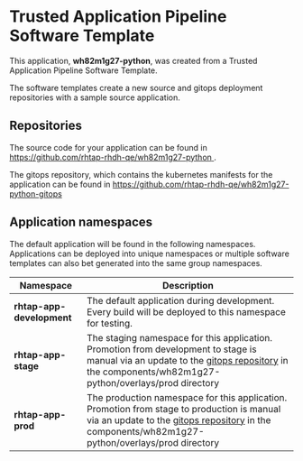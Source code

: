 # Trusted Application Pipeline Software Template

This application, **wh82m1g27-python**, was created from a Trusted Application Pipeline Software Template.

The software templates create a new source and gitops deployment repositories with a sample source application. 

## Repositories

The source code for your application can be found in [https://github.com/rhtap-rhdh-qe/wh82m1g27-python ](https://github.com/rhtap-rhdh-qe/wh82m1g27-python ).
 
The gitops repository, which contains the kubernetes manifests for the application can be found in 
[https://github.com/rhtap-rhdh-qe/wh82m1g27-python-gitops ](https://github.com/rhtap-rhdh-qe/wh82m1g27-python-gitops ) 

## Application namespaces 

The default application will be found in the following namespaces. Applications can be deployed into unique namespaces or multiple software templates can also bet generated into the same group namespaces.  

|  Namespace   |  Description   |  
| -------- | -------- |   
| **rhtap-app-development** | The default application during development. Every build will be deployed to this namespace for testing. | 
| **rhtap-app-stage** | The staging namespace for this application. Promotion from development to stage is manual via an update to the [gitops repository](https://github.com/rhtap-rhdh-qe/wh82m1g27-python-gitops ) in the components/wh82m1g27-python/overlays/prod directory |  
| **rhtap-app-prod** | The production namespace for this application. Promotion from stage to production is manual via an update to the [gitops repository](https://github.com/rhtap-rhdh-qe/wh82m1g27-python-gitops ) in the components/wh82m1g27-python/overlays/prod directory | 